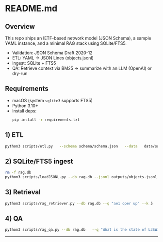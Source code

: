 # README.md

## Overview
This repo ships an IETF-based network model (JSON Schema), a sample YAML instance, and a minimal RAG stack using SQLite/FTS5.

- Validation: JSON Schema Draft 2020-12
- ETL: YAML → JSON Lines (objects.jsonl)
- Ingest: SQLite + FTS5
- QA: Retrieve context via BM25 → summarize with an LLM (OpenAI) or dry-run

## Requirements
- macOS (system `sqlite3` supports FTS5)
- Python 3.10+
- Install deps:
  ```bash
  pip install -r requirements.txt
  ```

## 1) ETL
```bash
python3 scripts/etl.py   --schema schema/schema.json   --data   data/sample.yaml   --out    outputs/objects.jsonl
```

## 2) SQLite/FTS5 ingest
```bash
rm -f rag.db
python3 scripts/loadJSONL.py --db rag.db --jsonl outputs/objects.jsonl
```

## 3) Retrieval
```bash
python3 scripts/rag_retriever.py --db rag.db --q "ae1 oper up" --k 5
```

## 4) QA
```bash
python3 scripts/rag_qa.py --db rag.db   --q "What is the state of L3SW1:ae1?"   --filters type=tp node_id=L3SW1 --k 3 --dry-run --debug
```

---
